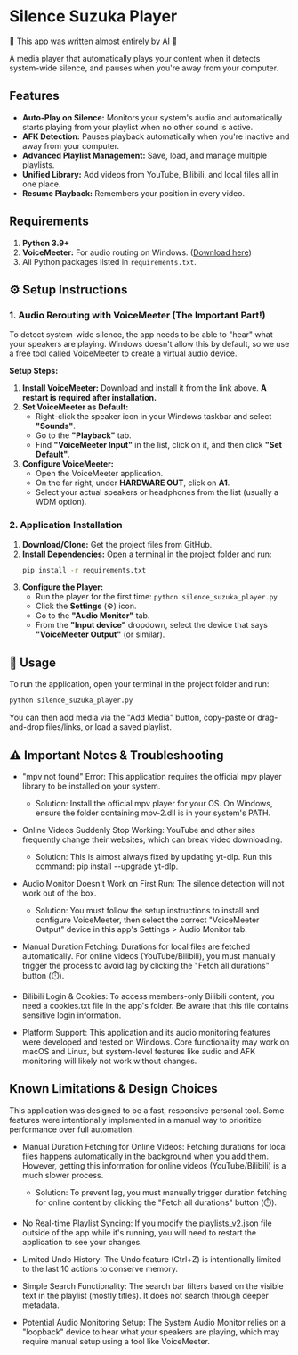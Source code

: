 # Silence Suzuka Player

🤖 This app was written almost entirely by AI 🤖

A media player that automatically plays your content when it detects system-wide silence, and pauses when you're away from your computer.



## Features

* **Auto-Play on Silence:** Monitors your system's audio and automatically starts playing from your playlist when no other sound is active.
* **AFK Detection:** Pauses playback automatically when you're inactive and away from your computer.
* **Advanced Playlist Management:** Save, load, and manage multiple playlists.
* **Unified Library:** Add videos from YouTube, Bilibili, and local files all in one place.
* **Resume Playback:** Remembers your position in every video.

## Requirements

1.  **Python 3.9+**
2.  **VoiceMeeter:** For audio routing on Windows. ([Download here](https://vb-audio.com/Voicemeeter/))
3.  All Python packages listed in `requirements.txt`.

## ⚙️ Setup Instructions

### 1. Audio Rerouting with VoiceMeeter (The Important Part!)

To detect system-wide silence, the app needs to be able to "hear" what your speakers are playing. Windows doesn't allow this by default, so we use a free tool called VoiceMeeter to create a virtual audio device.

**Setup Steps:**

1.  **Install VoiceMeeter:** Download and install it from the link above. **A restart is required after installation.**
2.  **Set VoiceMeeter as Default:**
    * Right-click the speaker icon in your Windows taskbar and select **"Sounds"**.
    * Go to the **"Playback"** tab.
    * Find **"VoiceMeeter Input"** in the list, click on it, and then click **"Set Default"**.
3.  **Configure VoiceMeeter:**
    * Open the VoiceMeeter application.
    * On the far right, under **HARDWARE OUT**, click on **A1**.
    * Select your actual speakers or headphones from the list (usually a WDM option).

### 2. Application Installation

1.  **Download/Clone:** Get the project files from GitHub.
2.  **Install Dependencies:** Open a terminal in the project folder and run:
    ```bash
    pip install -r requirements.txt
    ```
3.  **Configure the Player:**
    * Run the player for the first time: `python silence_suzuka_player.py`
    * Click the **Settings** (⚙️) icon.
    * Go to the **"Audio Monitor"** tab.
    * From the **"Input device"** dropdown, select the device that says **"VoiceMeeter Output"** (or similar).

## 🚀 Usage

To run the application, open your terminal in the project folder and run:
```bash
python silence_suzuka_player.py
```
You can then add media via the "Add Media" button, copy-paste or drag-and-drop files/links, or load a saved playlist.

## ⚠️ Important Notes & Troubleshooting
* "mpv not found" Error: This application requires the official mpv player library to be installed on your system.

   * Solution: Install the official mpv player for your OS. On Windows, ensure the folder containing mpv-2.dll is in your system's PATH.

* Online Videos Suddenly Stop Working: YouTube and other sites frequently change their websites, which can break video downloading.

   * Solution: This is almost always fixed by updating yt-dlp. Run this command: pip install --upgrade yt-dlp.

* Audio Monitor Doesn't Work on First Run: The silence detection will not work out of the box.

   * Solution: You must follow the setup instructions to install and configure VoiceMeeter, then select the correct "VoiceMeeter Output" device in this app's Settings > Audio Monitor tab.

* Manual Duration Fetching: Durations for local files are fetched automatically. For online videos (YouTube/Bilibili), you must manually trigger the process to avoid lag by clicking the "Fetch all durations" button (⏱️).

* Bilibili Login & Cookies: To access members-only Bilibili content, you need a cookies.txt file in the app's folder. Be aware that this file contains sensitive login information.

* Platform Support: This application and its audio monitoring features were developed and tested on Windows. Core functionality may work on macOS and Linux, but system-level features like audio and AFK monitoring will likely not work without changes.

## Known Limitations & Design Choices
This application was designed to be a fast, responsive personal tool. Some features were intentionally implemented in a manual way to prioritize performance over full automation.

* Manual Duration Fetching for Online Videos: Fetching durations for local files happens automatically in the background when you add them. However, getting this information for online videos (YouTube/Bilibili) is a much slower process.

   * Solution: To prevent lag, you must manually trigger duration fetching for online content by clicking the "Fetch all durations" button (⏱️).

* No Real-time Playlist Syncing: If you modify the playlists_v2.json file outside of the app while it's running, you will need to restart the application to see your changes.

* Limited Undo History: The Undo feature (Ctrl+Z) is intentionally limited to the last 10 actions to conserve memory.

* Simple Search Functionality: The search bar filters based on the visible text in the playlist (mostly titles). It does not search through deeper metadata.

* Potential Audio Monitoring Setup: The System Audio Monitor relies on a "loopback" device to hear what your speakers are playing, which may require manual setup using a tool like VoiceMeeter.

